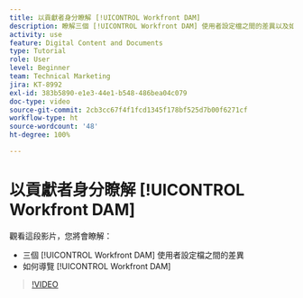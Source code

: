 ```yaml
---
title: 以貢獻者身分瞭解 [!UICONTROL Workfront DAM]
description: 瞭解三個 [!UICONTROL Workfront DAM] 使用者設定檔之間的差異以及如何導覽 [!UICONTROL Workfront DAM]。
activity: use
feature: Digital Content and Documents
type: Tutorial
role: User
level: Beginner
team: Technical Marketing
jira: KT-8992
exl-id: 383b5890-e1e3-44e1-b548-486bea04c079
doc-type: video
source-git-commit: 2cb3cc67f4f1fcd1345f178bf525d7b00f6271cf
workflow-type: ht
source-wordcount: '48'
ht-degree: 100%

---
```


# 以貢獻者身分瞭解 [!UICONTROL Workfront DAM]

觀看這段影片，您將會瞭解：

* 三個 [!UICONTROL Workfront DAM] 使用者設定檔之間的差異
* 如何導覽 [!UICONTROL Workfront DAM]

>[!VIDEO](https://video.tv.adobe.com/v/335252/?quality=12&learn=on)
